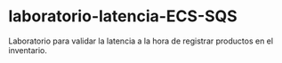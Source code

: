 # laboratorio-latencia-ECS-SQS
Laboratorio para validar la latencia a la hora de registrar productos en el inventario. 
